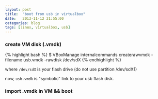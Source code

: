 ```yaml
---
layout: post
title:  "boot from usb in virtualbox"
date:   2013-11-12 21:55:00
categories: blog
tags: [linux, virtualbox, usb]
---
```


### create VM disk (.vmdk)

{% highlight bash %}
$ VBoxManage internalcommands createrawvmdk -filename usb.vmdk -rawdisk /dev/sdX
{% endhighlight %}

where `/dev/sdX` is your flash drive (do not use partition /dev/sdX1)

now, `usb.vmdk` is "symbolic" link  to your usb flash disk.

### import .vmdk in VM && boot
